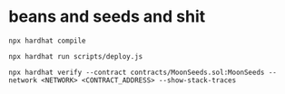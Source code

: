 # beans and seeds and shit

```npx hardhat compile```

```npx hardhat run scripts/deploy.js```

```npx hardhat verify --contract contracts/MoonSeeds.sol:MoonSeeds --network <NETWORK> <CONTRACT_ADDRESS> --show-stack-traces```